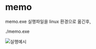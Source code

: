 # memo
memo.exe 실행파일을 linux 환경으로 옮긴후,

./memo.exe

![실행예시](https://github.com/ldhch2/memo/assets/52401201/0ae02c29-89e9-4599-9a51-f9cca8c50568)
